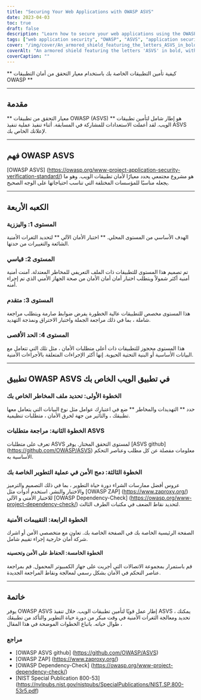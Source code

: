 ```yaml
---
title: "Securing Your Web Applications with OWASP ASVS"
date: 2023-04-03
toc: true
draft: false
description: "Learn how to secure your web applications using the OWASP Application Security Verification Standard (ASVS) to meet the most rigorous security measures and protect against common vulnerabilities."
tags: ["web application security", "OWASP", "ASVS", "application security", "security standards", "cybersecurity", "vulnerability management", "secure coding", "penetration testing", "threat modeling", "security controls", "security assessment", "automated security testing", "manual security testing", "secure development lifecycle", "security best practices", "data security", "risk management", "compliance", "information security"]
cover: "/img/cover/An_armored_shield_featuring_the_letters_ASVS_in_bold.png"
coverAlt: "An armored shield featuring the letters 'ASVS' in bold, with the shield protecting a web application behind it"
coverCaption: ""
---
```


 ** كيفية تأمين التطبيقات الخاصة بك باستخدام معيار التحقق من أمان التطبيقات OWASP **  ______  ## مقدمة  ** معيار التحقق من تطبيقات OWASP (ASVS) ** هو إطار شامل لتأمين تطبيقات الويب. لقد أعملت الاستعدادات للمشاركة في المسابقة. أثناء تنفيذ عملية تنفيذ ASVS لإعلانك الخاص بك.  ______  ## فهم OWASP ASVS  [OWASP ASVS] (https://owasp.org/www-project-application-security-verification-standard/) هو مشروع مجتمعي يحدد معيارًا لأمان تطبيقات الويب. وهو ما يجعله مناسبًا للمؤسسات المختلفة التي تناسب احتياجاتها على الوجه الصحيح.  ______  ## الكعبه الأربعة  ### المستوى 1: واليززية  الهدف الأساسي من المستوى المحلي. ** اختبار الأمان الآلي ** لتحديد الثغرات الأمنية الشائعة والتغييرات من حدتها.  ### المستوى 2: قياسي  تم تصميم هذا المستوى للتطبيقات ذات الملف التعريفي للمخاطر المعتدلة. آمنت أمنية أمنية أكثر شمولاً ويتطلب اختبار أمان أمان الأمان من صحة الجهاز الأمني الذي تم إجراء أمنه.  ### المستوى 3: متقدم  هذا المستوى مخصص للتطبيقات عالية الخطورة يفرض ضوابط صارمة ويتطلب مراجعة شاملة ، بما في ذلك مراجعة الجملة واختبار الاختراق ونمذجة التهديد.  ### المستوى 4: الحد الأقصى  هذا المستوى محجوز للتطبيقات ذات أعلى متطلبات الأمان ، مثل تلك التي تتعامل مع البيانات الأساسية أو البنية التحتية الحيوية. إنها أكثر الإجراءات المتعلقة بالأجراءات الأمنية.  ______  ## تطبيق OWASP ASVS في تطبيق الويب الخاص بك  ### الخطوة الأولى: تحديد ملف المخاطر الخاص بك  حدد ** التهديدات والمخاطر ** ضع في اعتبارك عوامل مثل نوع البيانات التي يتعامل معها تطبيقك ، والتأثير من جهة لخرق الأمان ، متطلبات تنظيمية.  ### الخطوة الثانية: مراجعة متطلبات ASVS  تعرف على متطلبات ASVS لمستوى التحقق المختار. يوفر [ASVS github] (https://github.com/OWASP/ASVS) معلومات مفصلة عن كل مطلب وعناصر التحكم الأساسية به.  ### الخطوة الثالثة: دمج الأمن في عملية التطوير الخاصة بك  عروس أفضل ممارسات الشراء دورة حياة التطوير ، بما في ذلك التصميم والترميز والاختبار والنشر. استخدم أدوات مثل [OWASP ZAP] (https://www.zaproxy.org/) للاختبار الأمني و الآلي [OWASP Dependency-Check] (https://owasp.org/www-project-dependency-check/) لتحديد نقاط الضعف في مكتبات الطرف الثالث.  ### الخطوة الرابعة: التقييمات الأمنية  الصفحة الرئيسية الخاصة بك في الصفحة الخاصة بك. تعاون مع متخصصي الأمن أو اشرك شركة أمان خارجية إجراء تقييم شامل.  #### الخطوة الخامسة: الحفاظ على الأمن وتحسينه  قم باستمرار بمجموعة الاتصالات التي أجريت على جهاز الكمبيوتر المحمول. قم بمراجعة عناصر التحكم في الأمان بشكل رسمي لمعالجة ونقاط المراجعة الجديدة.  ______  ## خاتمة  يوفر OWASP ASVS إطار عمل قويًا لتأمين تطبيقات الويب. خلال تنفيذ ASVS ، يمكنك تحديد ومعالجة الثغرات الأمنية في وقت مبكر من دورة حياة التطوير والتأكد من تطبيقك طوال حياته. باتباع الخطوات الموضحة في هذا المقال ،  ### مراجع  - [OWASP ASVS github] (https://github.com/OWASP/ASVS) - [OWASP ZAP] (https://www.zaproxy.org/) - [OWASP Dependency-Check] (https://owasp.org/www-project-dependency-check/) - [NIST Special Publication 800-53] (https://nvlpubs.nist.gov/nistpubs/SpecialPublications/NIST.SP.800-53r5.pdf)